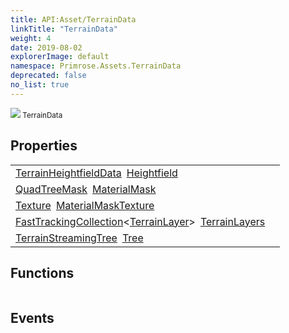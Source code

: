 ```yaml
---
title: API:Asset/TerrainData
linkTitle: "TerrainData"
weight: 4
date: 2019-08-02
explorerImage: default
namespace: Primrose.Assets.TerrainData
deprecated: false
no_list: true
---
```

<small class="inheritance">
<span class="" href="/docs/api-reference/Class/TerrainData"><img src="/icons/silk/default.png"/>&nbsp;TerrainData</span></small>
 
## Properties
 
<table class="studiohide">
<tbody>
<tr class="function-row ">
<td style="vertical-align:top;white-space:normal;">
<div>
<a class="type" href="/docs/api-reference/Misc/TerrainHeightfieldData">TerrainHeightfieldData</a><span class="method-body" style="text-indent: -2em; padding-left: 0.5em"><a class="name" href="Heightfield">Heightfield</a></span></td>
<td style="vertical-align:top;white-space:normal;">
</td>
</tr>

<tr class="function-row ">
<td style="vertical-align:top;white-space:normal;">
<div>
<a class="type" href="/docs/api-reference/Misc/QuadTreeMask">QuadTreeMask</a><span class="method-body" style="text-indent: -2em; padding-left: 0.5em"><a class="name" href="MaterialMask">MaterialMask</a></span></td>
<td style="vertical-align:top;white-space:normal;">
</td>
</tr>

<tr class="function-row ">
<td style="vertical-align:top;white-space:normal;">
<div>
<a class="type" href="/docs/api-reference/Misc/Texture">Texture</a><span class="method-body" style="text-indent: -2em; padding-left: 0.5em"><a class="name" href="MaterialMaskTexture">MaterialMaskTexture</a></span></td>
<td style="vertical-align:top;white-space:normal;">
</td>
</tr>

<tr class="function-row ">
<td style="vertical-align:top;white-space:normal;">
<div>
<a class="type" href="/docs/api-reference/Misc/FastTrackingCollection">FastTrackingCollection</a><<a class="type" href="/docs/api-reference/Misc/TerrainLayer">TerrainLayer</a>><span class="method-body" style="text-indent: -2em; padding-left: 0.5em"><a class="name" href="TerrainLayers">TerrainLayers</a></span></td>
<td style="vertical-align:top;white-space:normal;">
</td>
</tr>

<tr class="function-row ">
<td style="vertical-align:top;white-space:normal;">
<div>
<a class="type" href="/docs/api-reference/Asset/TerrainStreamingTree">TerrainStreamingTree</a><span class="method-body" style="text-indent: -2em; padding-left: 0.5em"><a class="name" href="Tree">Tree</a></span></td>
<td style="vertical-align:top;white-space:normal;">
</td>
</tr>

</tbody>
</table>
 
## Functions
 
<table class="studiohide">
<tbody>
</tbody>
</table>
 
## Events
 
<table class="studiohide">
<tbody>
</tbody>
</table>
<b>
</b>
<div class="inheritors">
<ul class="root">
</ul>
</div>
